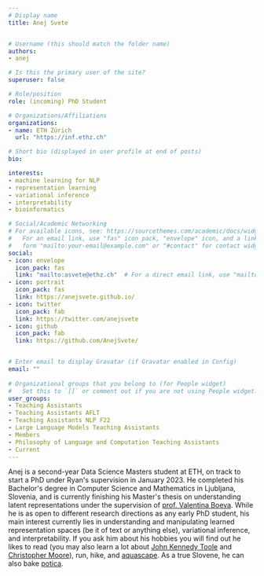 ```yaml
---
# Display name
title: Anej Svete


# Username (this should match the folder name)
authors:
- anej

# Is this the primary user of the site?
superuser: false

# Role/position
role: (incoming) PhD Student

# Organizations/Affiliations
organizations:
- name: ETH Zürich
  url: "https://inf.ethz.ch"

# Short bio (displayed in user profile at end of posts)
bio: 

interests:
- machine learning for NLP
- representation learning
- variational inference
- interpretability
- bioinformatics

# Social/Academic Networking
# For available icons, see: https://sourcethemes.com/academic/docs/widgets/#icons
#   For an email link, use "fas" icon pack, "envelope" icon, and a link in the
#   form "mailto:your-email@example.com" or "#contact" for contact widget.
social:
- icon: envelope
  icon_pack: fas
  link: "mailto:asvete@ethz.ch"  # For a direct email link, use "mailto:test@example.org".
- icon: portrait
  icon_pack: fas
  link: https://anejsvete.github.io/
- icon: twitter
  icon_pack: fab
  link: https://twitter.com/anejsvete
- icon: github
  icon_pack: fab
  link: https://github.com/AnejSvete/


# Enter email to display Gravatar (if Gravatar enabled in Config)
email: ""
  
# Organizational groups that you belong to (for People widget)
#   Set this to `[]` or comment out if you are not using People widget.  
user_groups:
- Teaching Assistants
- Teaching Assistants AFLT
- Teaching Assistants NLP F22
- Large Language Models Teaching Assistants
- Members
- Philosophy of Language and Computation Teaching Assistants
- Current
---
```


Anej is a second-year Data Science Masters student at ETH, on track to start a PhD under Ryan's supervision in January 2023.
He completed his Bachelor's degree in Computer Science and Mathematics in Ljubljana, Slovenia, and is currently finishing his Master's thesis on understanding latent representations under the supervision of [prof. Valentina Boeva](http://boevalab.inf.ethz.ch/index.html).
While he is as open to different research directions as any early PhD student, his main interest currently lies in understanding and manipulating learned representation spaces (be it of text or anything else), variational inference, and interpretability.
If you ask him about his hobbies you will find out he likes to read (you may also learn a lot about [John Kennedy Toole](https://en.wikipedia.org/wiki/John_Kennedy_Toole) and [Christopher Moore](https://en.wikipedia.org/wiki/Christopher_Moore_(author))), run, hike, and [aquascape](https://aquascapinglove.com/learn-aquascaping/what-is-aquascaping/).
As a true Slovene, he can also bake [potica](https://www.youtube.com/watch?v=qN_Oy0D0GLY).